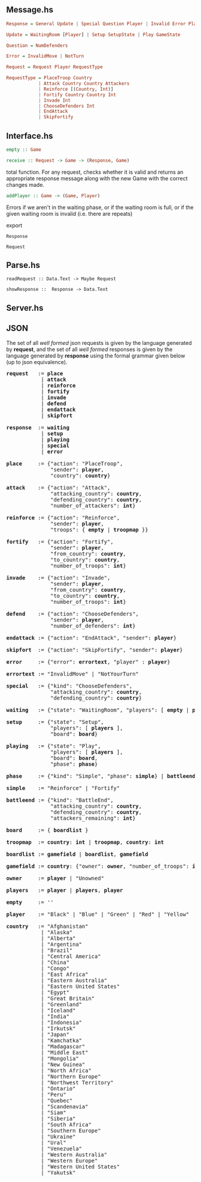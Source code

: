 
## Message.hs
```hs
Response = General Update | Special Question Player | Invalid Error Player
```
```hs
Update = WaitingRoom [Player] | Setup SetupState | Play GameState
```
```hs
Question = NumDefenders
```
```hs
Error = InvalidMove | NotTurn
```

```hs
Request = Request Player RequestType
```

```hs
RequestType = PlaceTroop Country
            | Attack Country Country Attackers
            | Reinforce [(Country, Int)]
            | Fortify Country Country Int
            | Invade Int
            | ChooseDefenders Int
            | EndAttack
            | SkipFortify
```

## Interface.hs

```hs
empty :: Game
```

```hs
receive :: Request -> Game -> (Response, Game)
```
total function. For any request, checks whether it is valid and returns an
appropriate response message along with the new Game with the correct changes made.
```hs
addPlayer :: Game -> (Game, Player)
```
Errors if we aren't in the waiting phase, or if the waiting room is full, or if
the given waiting room is invalid (i.e. there are repeats)

export

```
Response
```

```
Request
```

## Parse.hs
```
readRequest :: Data.Text -> Maybe Request
```

```
showResponse ::  Response -> Data.Text
```

## Server.hs

## JSON
The set of all *well formed* json requests is given by the language generated by **request**, and the set of all *well formed* responses is given by the language generated by **response** using the formal grammar given below (up to json equivalence).

<pre>
<b>request</b>   := <b>place</b>
           | <b>attack</b>
           | <b>reinforce</b>
           | <b>fortify</b>
           | <b>invade</b>
           | <b>defend</b>
           | <b>endattack</b>
           | <b>skipfort</b>
        
<b>response</b>  := <b>waiting</b>
           | <b>setup</b>
           | <b>playing</b>
           | <b>special</b>
           | <b>error</b>

<b>place</b>     := {"action": "PlaceTroop",
              "sender": <b>player</b>,
              "country": <b>country</b>}

<b>attack</b>    := {"action": "Attack",
              "attacking_country": <b>country</b>,
              "defending_country": <b>country</b>, 
              "number_of_attackers": <b>int</b>}
            
<b>reinforce</b> := {"action": "Reinforce",
              "sender": <b>player</b>,
              "troops": { <b>empty</b> | <b>troopmap</b> }}
            
<b>fortify</b>   := {"action": "Fortify", 
              "sender": <b>player</b>,
              "from_country": <b>country</b>, 
              "to_country": <b>country</b>, 
              "number_of_troops": <b>int</b>}

<b>invade</b>    := {"action": "Invade", 
              "sender": <b>player</b>,
              "from_country": <b>country</b>, 
              "to_country": <b>country</b>, 
              "number_of_troops": <b>int</b>} 

<b>defend</b>    := {"action": "ChooseDefenders",
              "sender": <b>player</b>,
              "number_of_defenders": <b>int</b>}
            
<b>endattack</b> := {"action": "EndAttack", "sender": <b>player</b>} 

<b>skipfort</b>  := {"action": "SkipFortify", "sender": <b>player</b>} 

<b>error</b>     := {"error": <b>errortext</b>, "player" : <b>player</b>}

<b>errortext</b> := "InvalidMove" | "NotYourTurn"

<b>special</b>   := {"kind": "ChooseDefenders",
              "attacking_country": <b>country</b>,
              "defending_country": <b>country</b>}
                    
<b>waiting</b>   := {"state": "WaitingRoom", "players": [ <b>empty</b> | <b>players</b> ]}

<b>setup</b>     := {"state": "Setup", 
              "players": [ <b>players</b> ], 
              "board": <b>board</b>}
            
<b>playing</b>   := {"state": "Play", 
              "players": [ <b>players</b> ], 
              "board": <b>board</b>,
              "phase": <b>phase</b>}

<b>phase</b>     := {"kind": "Simple", "phase": <b>simple</b>} | <b>battleend</b>

<b>simple</b>    := "Reinforce" | "Fortify"

<b>battleend</b> := {"kind": "BattleEnd", 
              "attacking_country": <b>country</b>, 
              "defending_country": <b>country</b>, 
              "attackers_remaining": <b>int</b>}

<b>board</b>     := { <b>boardlist</b> }

<b>troopmap</b>  := <b>country</b>: <b>int</b> | <b>troopmap</b>, <b>country</b>: <b>int</b>

<b>boardlist</b> := <b>gamefield</b> | <b>boardlist</b>, <b>gamefield</b>
        
<b>gamefield</b> := <b>country</b>: {"owner": <b>owner</b>, "number_of_troops": <b>int</b>}

<b>owner</b>     := <b>player</b> | "Unowned"

<b>players</b>   := <b>player</b> | <b>players</b>, <b>player</b>

<b>empty</b>     := ''

<b>player</b>    := "Black" | "Blue" | "Green" | "Red" | "Yellow"

<b>country</b>   := "Afghanistan" 
           | "Alaska" 
           | "Alberta" 
           | "Argentina" 
           | "Brazil"
           | "Central America" 
           | "China" 
           | "Congo" 
           | "East Africa" 
           | "Eastern Australia" 
           | "Eastern United States" 
           | "Egypt" 
           | "Great Britain" 
           | "Greenland" 
           | "Iceland" 
           | "India" 
           | "Indonesia" 
           | "Irkutsk" 
           | "Japan" 
           | "Kamchatka" 
           | "Madagascar" 
           | "Middle East" 
           | "Mongolia" 
           | "New Guinea" 
           | "North Africa" 
           | "Northern Europe" 
           | "Northwest Territory" 
           | "Ontario" 
           | "Peru" 
           | "Quebec" 
           | "Scandenavia" 
           | "Siam" 
           | "Siberia" 
           | "South Africa" 
           | "Southern Europe" 
           | "Ukraine" 
           | "Ural" 
           | "Venezuela" 
           | "Western Australia" 
           | "Western Europe" 
           | "Western United States" 
           | "Yakutsk"
</pre>
